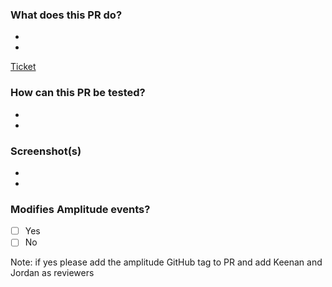 ### What does this PR do?

-
-

[Ticket](link)

### How can this PR be tested?

-
-

### Screenshot(s)

-
-

### Modifies Amplitude events?

- [ ] Yes
- [ ] No

Note: if yes please add the amplitude GitHub tag to PR and add Keenan and Jordan as reviewers
